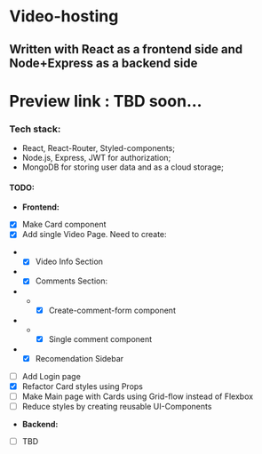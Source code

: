  # Video-hosting
 ## Written with React as a frontend side and Node+Express as a backend side
 
 Preview link : TBD soon...
 =====

 ### Tech stack:
 - React, React-Router, Styled-components;
 - Node.js, Express, JWT for authorization;
 - MongoDB for storing user data and as a cloud storage;

 #### TODO:
 - **Frontend:**
 - [x] Make Card component
 - [x] Add single Video Page. Need to create:
 - - [x] Video Info Section
 - - [x] Comments Section:
 - - - [x] Create-comment-form component
 - - - [x] Single comment component
 -  - [x] Recomendation Sidebar
 - [ ] Add Login page
 - [x] Refactor Card styles using Props
 - [ ] Make Main page with Cards using Grid-flow instead of Flexbox
 - [ ] Reduce styles by creating reusable UI-Components
  - **Backend:**
 - [ ] TBD
